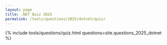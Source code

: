 ```yaml
---
layout: page
title: .NET Quiz 2025
permalink: /tools/questions/2025/dotnet/quiz/
---
```


{% include tools/questions/quiz.html questions=site.questions_2025_dotnet %}

